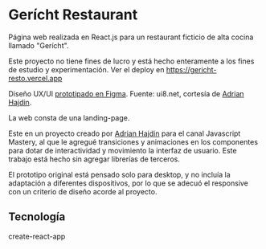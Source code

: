 # Gerícht Restaurant

Página web realizada en React.js para un restaurant ficticio de alta cocina llamado "Gerícht".

Este proyecto no tiene fines de lucro y está hecho enteramente a los fines de estudio y experimentación. Ver el deploy en https://gericht-resto.vercel.app

Diseño UX/UI [prototipado en Figma](https://www.figma.com/proto/yvClSI9AZBRX8UaaGEByF3/Modern-UI%2FUX%3A-Gericht?node-id=0-21&scaling=scale-down-width&page-id=0%3A1). Fuente: ui8.net, cortesía de [Adrian Hajdin](https://github.com/adrianhajdin).

La web consta de una landing-page.

Este en un proyecto creado por [Adrian Hajdin](https://github.com/adrianhajdin) para el canal Javascript Mastery, al que le agregué transiciones y animaciones en los componentes para dotar de interactividad y movimiento la interfaz de usuario. Este trabajo está hecho sin agregar librerías de terceros.

El prototipo original está pensado solo para desktop, y no incluía la adaptación a diferentes dispositivos, por lo que se adecuó el responsive con un criterio de diseño acorde al proyecto.

## Tecnología

create-react-app
